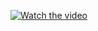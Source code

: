 [![Watch the video](https://img.youtube.com/vi/ES1LTlnpLMk/maxresdefault.jpg)](https://youtu.be/ES1LTlnpLMk)

